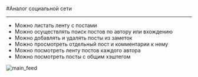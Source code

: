 #Аналог социальной сети
***

* Можно листать ленту с постами
* Можно осуществлять поиск постов по автору или вхождению
* Можно добавлять и удалять посты из заметок
* Можно просмотреть отдельный пост и комментарии к нему
* Можно посмотреть ленту постов каждого автора
* Можно посмотреть посты с общим хэштегом


![main_feed](../coursework_02/static/img/main_feed.png)